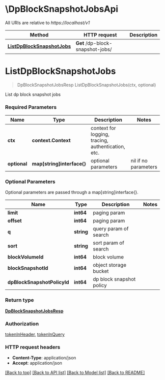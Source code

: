# \DpBlockSnapshotJobsApi

All URIs are relative to *https://localhost/v1*

Method | HTTP request | Description
------------- | ------------- | -------------
[**ListDpBlockSnapshotJobs**](DpBlockSnapshotJobsApi.md#ListDpBlockSnapshotJobs) | **Get** /dp-block-snapshot-jobs/ | 


# **ListDpBlockSnapshotJobs**
> DpBlockSnapshotJobsResp ListDpBlockSnapshotJobs(ctx, optional)


List dp block snapshot jobs

### Required Parameters

Name | Type | Description  | Notes
------------- | ------------- | ------------- | -------------
 **ctx** | **context.Context** | context for logging, tracing, authentication, etc.
 **optional** | **map[string]interface{}** | optional parameters | nil if no parameters

### Optional Parameters
Optional parameters are passed through a map[string]interface{}.

Name | Type | Description  | Notes
------------- | ------------- | ------------- | -------------
 **limit** | **int64**| paging param | 
 **offset** | **int64**| paging param | 
 **q** | **string**| query param of search | 
 **sort** | **string**| sort param of search | 
 **blockVolumeId** | **int64**| block volume | 
 **blockSnapshotId** | **int64**| object storage bucket | 
 **dpBlockSnapshotPolicyId** | **int64**| dp block snapshot policy | 

### Return type

[**DpBlockSnapshotJobsResp**](DpBlockSnapshotJobsResp.md)

### Authorization

[tokenInHeader](../README.md#tokenInHeader), [tokenInQuery](../README.md#tokenInQuery)

### HTTP request headers

 - **Content-Type**: application/json
 - **Accept**: application/json

[[Back to top]](#) [[Back to API list]](../README.md#documentation-for-api-endpoints) [[Back to Model list]](../README.md#documentation-for-models) [[Back to README]](../README.md)

